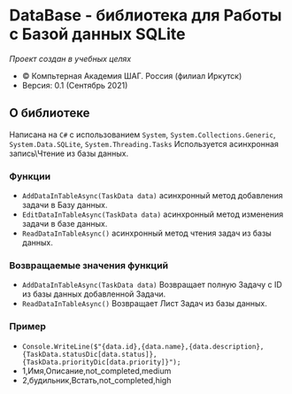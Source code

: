 # DataBase - библиотека для Работы с Базой данных SQLite

*Проект создан в учебных целях*

* © Компьтерная Академия ШАГ. Россия (филиал Иркутск)
* Версия: 0.1 (Сентябрь 2021)

## О библиотеке

Написана на `C#` с использованием `System`, `System.Collections.Generic`, `System.Data.SQLite`, `System.Threading.Tasks`
Используется асинхронная запись\Чтение из базы данных.

### Функции

- `AddDataInTableAsync(TaskData data)` асинхронный метод добавления задачи в Базу данных.
- `EditDataInTableAsync(TaskData data)` асинхронный метод изменения задачи в базе данных.
- `ReadDataInTableAsync()` асинхронный метод чтения задач из базы данных.

### Возвращаемые значения функций
- `AddDataInTableAsync(TaskData data)` Возвращает полную Задачу с ID из базы данных добавленной Задачи.
- `ReadDataInTableAsync()` Возвращает Лист Задач из базы данных.

### Пример
- `Console.WriteLine($"{data.id},{data.name},{data.description},{TaskData.statusDic[data.status]},{TaskData.priorityDic[data.priority]}");`
- 1,Имя,Описание,not_completed,medium
- 2,будильник,Встать,not_completed,high


